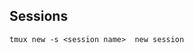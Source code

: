 
## Sessions                                                                                                                                                                             

    tmux new -s <session name>  new session
    